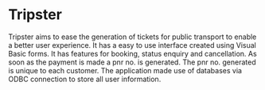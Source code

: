 # Tripster
Tripster aims to ease the generation of tickets for public transport to enable a better user experience. It has a easy to use interface created using Visual Basic forms. It has features for booking, status enquiry and cancellation. As soon as the payment is made a pnr no. is generated. The pnr no. generated is unique to each customer. The application made use of databases via ODBC connection to store all user information.
